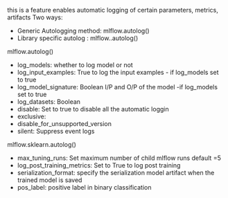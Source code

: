 this is a feature enables automatic logging of certain parameters, metrics, artifacts
Two ways:
- Generic Autologging method: mlflow.autolog()
- Library specific autolog : mlflow.<lib>.autolog()

mlflow.autolog()
- log_models: whether to log model or not
- log_input_examples: True to log the input examples - if log_models set to true
- log_model_signature: Boolean I/P and O/P of the model -if log_models set to true
- log_datasets: Boolean
- disable: Set to true to disable all the automatic loggin
- exclusive: 
- disable_for_unsupported_version
- silent: Suppress event logs

mlflow.sklearn.autolog()
- max_tuning_runs: Set maximum number of child mlflow runs default =5
- log_post_training_metrics: Set to True to log post training
- serialization_format: specify the serialization model artifact when the trained model is saved
- pos_label: positive label in binary classification
